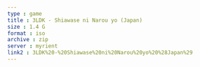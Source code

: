 ```yaml
---
type : game
title : 3LDK - Shiawase ni Narou yo (Japan)
size : 1.4 G
format : iso
archive : zip
server : myrient
link2 : 3LDK%20-%20Shiawase%20ni%20Narou%20yo%20%28Japan%29
---
```

